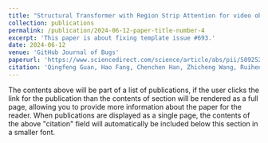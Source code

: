 ```yaml
---
title: "Structural Transformer with Region Strip Attention for video object segmentation"
collection: publications
permalink: /publication/2024-06-12-paper-title-number-4
excerpt: 'This paper is about fixing template issue #693.'
date: 2024-06-12
venue: 'GitHub Journal of Bugs'
paperurl: 'https://www.sciencedirect.com/science/article/abs/pii/S0925231224008476'
citation: 'Qingfeng Guan, Hao Fang, Chenchen Han, Zhicheng Wang, Ruiheng Zhang, Yitian Zhang, Xiankai Lu. &quot;Structural Transformer with Region Strip Attention for Video Object Segmentation.&quot; <i>Neurocomputing</i>, 2024: 128076.'
---
```


The contents above will be part of a list of publications, if the user clicks the link for the publication than the contents of section will be rendered as a full page, allowing you to provide more information about the paper for the reader. When publications are displayed as a single page, the contents of the above "citation" field will automatically be included below this section in a smaller font.
